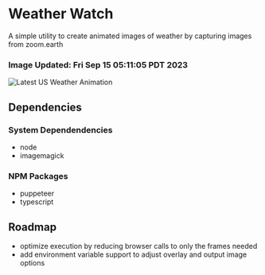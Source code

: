 # Weather Watch

A simple utility to create animated images of weather by capturing images from zoom.earth

### Image Updated: Fri Sep 15 05:11:05 PDT 2023

![Latest US Weather Animation](animations/2023-09-15.webp)

## Dependencies
### System Dependendencies
* node
* imagemagick
### NPM Packages
* puppeteer
* typescript

## Roadmap
* optimize execution by reducing browser calls to only the frames needed
* add environment variable support to adjust overlay and output image options
